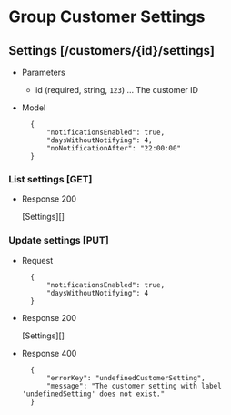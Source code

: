 # Group Customer Settings

## Settings [/customers/{id}/settings]

+ Parameters

    + id (required, string, `123`) ... The customer ID

+ Model

        {
            "notificationsEnabled": true,
            "daysWithoutNotifying": 4,
            "noNotificationAfter": "22:00:00"
        }

### List settings [GET]

+ Response 200

    [Settings][]

### Update settings [PUT]

+ Request

        {
            "notificationsEnabled": true,
            "daysWithoutNotifying": 4
        }

+ Response 200

    [Settings][]
    
+ Response 400

        {
            "errorKey": "undefinedCustomerSetting",
            "message": "The customer setting with label 'undefinedSetting' does not exist."
        }
